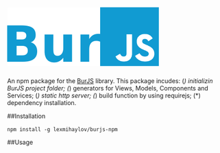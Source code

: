 ![BurJS](https://raw.githubusercontent.com/lexmihaylov/burjs/master/burjs.png)
=======
An npm package for the [BurJS](https://github.com/lexmihaylov/burjs) library. This package incudes: 
(*) initializin BurJS project folder;
(*) generators for Views, Models, Components and Services;
(*) static http server;
(*) build function by using requirejs;
(*) dependency installation.

##Installation

    npm install -g lexmihaylov/burjs-npm

##Usage
